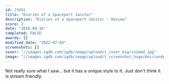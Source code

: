 ```yaml
---
id: 23881
title: "Diaries of a Spaceport Janitor"
description: "Diaries of a Spaceport Janitor - Review"
score: 3
date: "2016-09-16"
completed: FALSE
awards: []
modified_date: "2022-07-04"
screenshots: []
cover: "//images.igdb.com/igdb/image/upload/t_cover_big/co1mwd.jpg"
image: "//images.igdb.com/igdb/image/upload/t_screenshot_huge/doiriun4pwduddnzaicn.jpg"
---
```

Not really sure what I saw... but it has a unique style to it. Just don't think it is stream friendly.